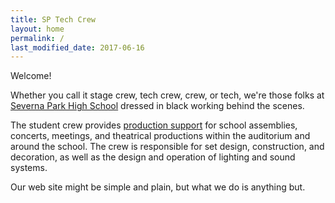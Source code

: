 ```yaml
---
title: SP Tech Crew
layout: home
permalink: /
last_modified_date: 2017-06-16
---
```


Welcome!

Whether you call it stage crew, tech crew, crew, or tech, we're those folks at [Severna Park High School](http://www.severnaparkhigh.org/) dressed in black working behind the scenes.

The student crew provides [production support](productions.html) for school assemblies, concerts, meetings, and theatrical productions within the auditorium and around the school. The crew is responsible for set design, construction, and decoration, as well as the design and operation of lighting and sound systems.

Our web site might be simple and plain, but what we do is anything but.

<!-- EOF -->
